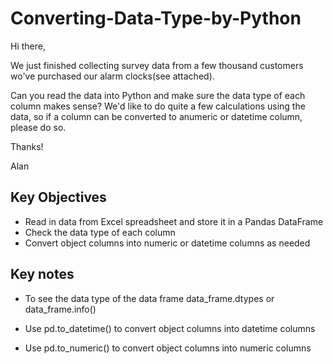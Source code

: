 # Converting-Data-Type-by-Python

Hi there,

We just finished collecting survey data from a few thousand customers wo've purchased our alarm clocks(see attached).

Can you read the data into Python and make sure the data type of each column makes sense? We'd like to do quite a few calculations using the data, so if a column can be converted to anumeric or datetime column, please do so.

Thanks!

Alan

## Key Objectives

- Read in data from Excel spreadsheet and store it in a Pandas DataFrame
- Check the data type of each column
- Convert object columns into numeric or datetime columns as needed

## Key notes
- To see the data type of the data frame
  data_frame.dtypes or data_frame.info()

- Use pd.to_datetime() to convert object columns into datetime columns
- Use pd.to_numeric() to convert object columns into numeric columns
